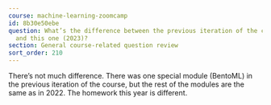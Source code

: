 ```yaml
---
course: machine-learning-zoomcamp
id: 8b30e50ebe
question: What’s the difference between the previous iteration of the course (2022)
  and this one (2023)?
section: General course-related question review
sort_order: 210
---
```


There’s not much difference. There was one special module (BentoML) in the previous iteration of the course, but the rest of the modules are the same as in 2022. The homework this year is different.

